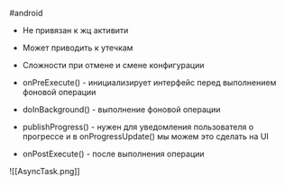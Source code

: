 #android 

- Не привязан к жц активити
- Может приводить к утечкам
- Сложности при отмене и смене конфигурации

- onPreExecute() - инициализирует интерфейс перед выполнением фоновой операции
- doInBackground() - выполнение фоновой операции
- publishProgress() - нужен для уведомления пользователя о прогрессе и в onProgressUpdate() мы можем это сделать на UI
- onPostExecute() - после выполнения операции

![[AsyncTask.png]]
